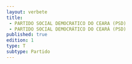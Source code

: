 ```yaml
---
layout: verbete
title:
 - PARTIDO SOCIAL DEMOCRATICO DO CEARA (PSD)
 - PARTIDO SOCIAL DEMOCRÁTICO DO CEARÁ (PSD)
published: true
edition: 1  
type: T
subtype: Partido
---
```


